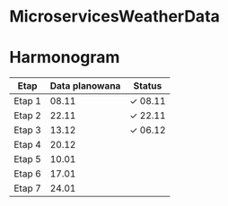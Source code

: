 # MicroservicesWeatherData

# Harmonogram

| Etap  | Data planowana | Status    |
|-------|----------------|-----------|
| Etap 1| 08.11          | ✓ 08.11   |
| Etap 2| 22.11          | ✓ 22.11   |
| Etap 3| 13.12          | ✓ 06.12   |
| Etap 4| 20.12          |           |
| Etap 5| 10.01          |           |
| Etap 6| 17.01          |           |
| Etap 7| 24.01          |           |
